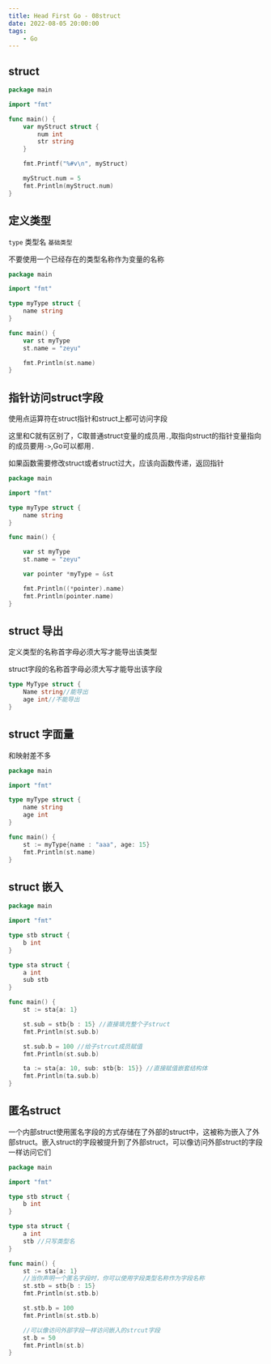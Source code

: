 ```yaml
---
title: Head First Go - 08struct
date: 2022-08-05 20:00:00
tags:
    - Go
---
```


## struct

```go
package main

import "fmt"

func main() {
	var myStruct struct {
		num int
		str string
	}

	fmt.Printf("%#v\n", myStruct)

	myStruct.num = 5
	fmt.Println(myStruct.num)
}
```

## 定义类型
`type` 类型名 `基础类型`

不要使用一个已经存在的类型名称作为变量的名称

```go
package main

import "fmt"

type myType struct {
	name string
}

func main() {
	var st myType
	st.name = "zeyu"

	fmt.Println(st.name)
}
```

## 指针访问struct字段
使用点运算符在struct指针和struct上都可访问字段

这里和C就有区别了，C取普通struct变量的成员用`.`,取指向struct的指针变量指向的成员要用`->`,Go可以都用`.`

如果函数需要修改struct或者struct过大，应该向函数传递，返回指针

```go
package main

import "fmt"

type myType struct {
	name string
}

func main() {

	var st myType
	st.name = "zeyu"

	var pointer *myType = &st

	fmt.Println((*pointer).name)
	fmt.Println(pointer.name)
}
```

## struct 导出
定义类型的名称首字母必须大写才能导出该类型

struct字段的名称首字母必须大写才能导出该字段
```go
type MyType struct {
	Name string//能导出
	age int//不能导出
}
```

## struct 字面量
和映射差不多
```go
package main

import "fmt"

type myType struct {
	name string
	age int
}

func main() {
	st := myType{name : "aaa", age: 15}
	fmt.Println(st.name)
}
```

## struct 嵌入

```go
package main

import "fmt"

type stb struct {
	b int
}

type sta struct {
	a int
	sub stb 
}

func main() {
	st := sta{a: 1}

	st.sub = stb{b : 15} //直接填充整个子struct
	fmt.Println(st.sub.b)

	st.sub.b = 100 //给子strcut成员赋值
	fmt.Println(st.sub.b)

	ta := sta{a: 10, sub: stb{b: 15}} //直接赋值嵌套结构体
	fmt.Println(ta.sub.b)
}
```
## 匿名struct
一个内部struct使用匿名字段的方式存储在了外部的struct中，这被称为嵌入了外部struct。嵌入struct的字段被提升到了外部struct，可以像访问外部struct的字段一样访问它们

```go
package main

import "fmt"

type stb struct {
	b int
}

type sta struct {
	a int
	stb //只写类型名 
}

func main() {
	st := sta{a: 1}
    //当你声明一个匿名字段时，你可以使用字段类型名称作为字段名称
	st.stb = stb{b : 15}
	fmt.Println(st.stb.b)

	st.stb.b = 100
	fmt.Println(st.stb.b)

    //可以像访问外部字段一样访问嵌入的strcut字段
	st.b = 50
	fmt.Println(st.b)
}
```